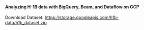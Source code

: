 #### Analyzing H-1B data with BigQuery, Beam, and Dataflow on GCP


Download Dataset: https://storage.googleapis.com/h1b-data/h1b_dataset.zip
